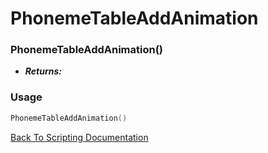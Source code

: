 # PhonemeTableAddAnimation

### PhonemeTableAddAnimation()
- ***Returns:*** 

### Usage

```Lua
PhonemeTableAddAnimation()
```


[Back To Scripting Documentation](../README.md)
